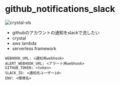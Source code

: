 # github_notifications_slack
![crystal-sls](https://github.com/limit7412/github_notifications_slack/workflows/crystal-sls/badge.svg)

  - githubのアカウントの通知をslackで流したい
  - crystal
  - aws lambda
  - serverless framework

```
WEBHOOK_URL: <通知用webhook>
ALERT_WEBHOOK_URL: <アラート用webhook>
GITHUB_TOKEN: <token>
SLACK_ID: <通知先ユーザーid>
ENV: <環境名>
```